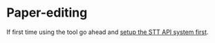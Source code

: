 # Paper-editing

If first time using the tool go ahead and [setup the STT API system first](/setup-stt-apis.md). 

